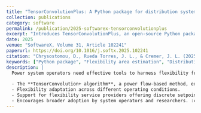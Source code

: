 ```yaml
---
title: "TensorConvolutionPlus: A Python package for distribution system flexibility area estimation"
collection: publications
category: software
permalink: /publication/2025-softwarex-tensorconvolutionplus
excerpt: "Introduces TensorConvolutionPlus, an open-source Python package for fast and flexible estimation of distribution system flexibility areas using multiple algorithms."
date: 2025
venue: "SoftwareX, Volume 31, Article 102241"
paperurl: https://doi.org/10.1016/j.softx.2025.102241
citation: "Chrysostomou, D., Rueda Torres, J. L., & Cremer, J. L. (2025). TensorConvolutionPlus: A python package for distribution system flexibility area estimation. *SoftwareX*, 31, Article 102241."
keywords: ["Python package", "Flexibility area estimation", "Distribution system flexibility", "TSO-DSO coordination"]
description: |
  Power system operators need effective tools to harness flexibility from distributed resources under uncertainty. TensorConvolutionPlus fills this gap by providing a user-friendly and open-source Python package for estimating flexibility areas in distribution systems. Key features include:
  
  - The **TensorConvolution+ algorithm**, a power flow-based method, exhaustive PF-based algorithm, and optimal power flow-based algorithm.
  - Flexibility adaptation across different operating conditions.
  - Support for flexibility service providers offering discrete setpoints.
  - Encourages broader adoption by system operators and researchers. :contentReference[oaicite:1]{index=1}
---
```

